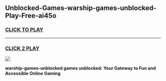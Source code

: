 
## Unblocked-Games-warship-games-unblocked-Play-Free-ai45o
<h3>
<a href="https://premium76.site?title=warship-games-unblocked&ref=20A">CLICK TO PLAY</a></h3>
<hr>

<h3>
<a href="https://premium76.site?title=warship-games-unblocked&ref=20A">CLICK 2 PLAY</a>
  
</h3>

<a href="https://premium76.site?title=warship-games-unblocked&ref=20A"><img src="https://clearcache.store/games.png"></a>


**warship-games-unblocked games unblocked: Your Gateway to Fun and Accessible Online Gaming**

